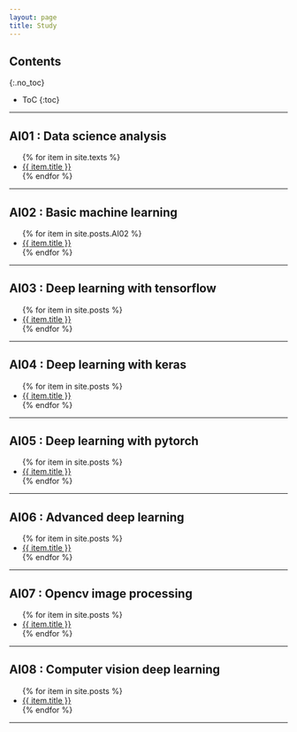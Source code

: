 ```yaml
---
layout: page
title: Study
---
```


## Contents
{:.no_toc}

* ToC
{:toc}

---

## AI01 : Data science analysis

<div class="toc">
  <ul class="texts">
  {% for item in site.texts %}
    <li class="text-title">
      <a href="{{ site.baseurl }}{{ item.url }}">
        {{ item.title }}
      </a>
    </li>
  {% endfor %}
  </ul>
</div>

---

## AI02 : Basic machine learning

<div class="toc">
  <ul class="posts">
  {% for item in site.posts.AI02 %}
    <li class="text-title">
      <a href="{{ site.baseurl }}{{ item.url }}">
        {{ item.title }}
      </a>
    </li>
  {% endfor %}
  </ul>
</div>

---

## AI03 : Deep learning with tensorflow

<div class="toc">
  <ul class="posts">
  {% for item in site.posts %}
    <li class="text-title">
      <a href="{{ site.baseurl }}{{ item.url }}">
        {{ item.title }}
      </a>
    </li>
  {% endfor %}
  </ul>
</div>

---

## AI04 : Deep learning with keras

<div class="toc">
  <ul class="posts">
  {% for item in site.posts %}
    <li class="text-title">
      <a href="{{ site.baseurl }}{{ item.url }}">
        {{ item.title }}
      </a>
    </li>
  {% endfor %}
  </ul>
</div>

---

## AI05 : Deep learning with pytorch

<div class="toc">
  <ul class="posts">
  {% for item in site.posts %}
    <li class="text-title">
      <a href="{{ site.baseurl }}{{ item.url }}">
        {{ item.title }}
      </a>
    </li>
  {% endfor %}
  </ul>
</div>

---

## AI06 : Advanced deep learning

<div class="toc">
  <ul class="posts">
  {% for item in site.posts %}
    <li class="text-title">
      <a href="{{ site.baseurl }}{{ item.url }}">
        {{ item.title }}
      </a>
    </li>
  {% endfor %}
  </ul>
</div>

---

## AI07 : Opencv image processing

<div class="toc">
  <ul class="posts">
  {% for item in site.posts %}
    <li class="text-title">
      <a href="{{ site.baseurl }}{{ item.url }}">
        {{ item.title }}
      </a>
    </li>
  {% endfor %}
  </ul>
</div>

---

## AI08 : Computer vision deep learning

<div class="toc">
  <ul class="posts">
  {% for item in site.posts %}
    <li class="text-title">
      <a href="{{ site.baseurl }}{{ item.url }}">
        {{ item.title }}
      </a>
    </li>
  {% endfor %}
  </ul>
</div>

---
